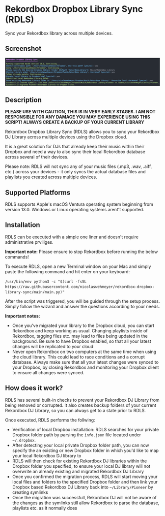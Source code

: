 
# Rekordbox Dropbox Library Sync (RDLS)
Sync your Rekordbox library across multiple devices.

## Screenshot
![App Screenshot](https://raw.githubusercontent.com/nicolaswehmeyer/rekordbox-dropbox-library-sync/main/rdls-execution.png)

## Description
**PLEASE USE WITH CAUTION, THIS IS IN VERY EARLY STAGES. I AM NOT RESPONSIBLE FOR ANY DAMAGE YOU MAY EXPERIENCE USING THIS SCRIPT! ALWAYS CREATE A BACKUP OF YOUR CURRENT LIBRARY**

Rekordbox Dropbox Library Sync (RDLS) allows you to sync your Rekordbox DJ Library across multiple devices using the Dropbox cloud.

It is a great solution for DJs that already keep their music within their Dropbox and need a way to also sync their local Rekordbox database across several of their devices.

Please note: RDLS will not sync any of your music files (.mp3, .wav, .aiff, etc.) across your devices - it only syncs the actual database files and playlists you created across multiple devices.
## Supported Platforms
RDLS supports Apple's macOS Ventura operating system beginning from version 13.0. Windows or Linux operating systems arent't supported.
## Installation
RDLS can be executed with a simple one liner and doesn't require administrative prviliges.

**Important note:** Please ensure to stop Rekordbox before running the below commands!

To execute RDLS, open a new Terminal window on your Mac and simply paste the following command and hit enter on your keyboard:

`/usr/bin/env python3 -c "$(curl -fsSL https://raw.githubusercontent.com/nicolaswehmeyer/rekordbox-dropbox-library-sync/main/main.py)"`

After the script was triggered, you will be guided through the setup process. Simply follow the wizard and answer the questions according to your needs.

**Important notes:**
- Once you've migrated your library to the Dropbox cloud, you can start Rekordbox and keep working as usual. Changing playlists inside of Rekordbox, tagging files etc. may lead to files being updated in the background. Be sure to have Dropbox enabled, so that all your latest changes will be replicated to your cloud
- Never open Rekordbox on two computers at the same time when using the cloud library. This could lead to race conditions and a corrupt database. Always make sure that all your latest changes were synced to your Dropbox, by closing Rekordbox and monitoring your Dropbox client to ensure all changes were synced.

## How does it work?
RDLS has several built-in checks to prevent your Rekordbox DJ Library from being removed or corrupted. It also creates backup folders of your current Rekordbox DJ Library, so you can always get to a state prior to RDLS.

Once executed, RDLS performs the follwing:
- Verification of local Dropbox installation: RDLS searches for your private Dropbox folder path by parsing the `info.json` file located under `~/.dropbox`.
- After detecting your local private Dropbox folder path, you can now specify the an existing or new Dropbox folder in which you'd like to map your local Rekordbox DJ library to
- RDLS will then check for existing Rekordbox DJ libraries within the Dropbox folder you specified, to ensure your local DJ library will not overwrite an already existing and migrated Rekordbox DJ Library
- Once you confirmed the migration process, RDLS will start moving your local files and folders to the specified Dropbox folder and then link your Dropbox based Rekordbox DJ Library back into `~/Library/Pioneer` by creating symlinks
- Once the migration was successfull, Rekordbox DJ will not be aware of the changes as the symlinks still allow Rekordbox to parse the database, playlists etc. as it normally does